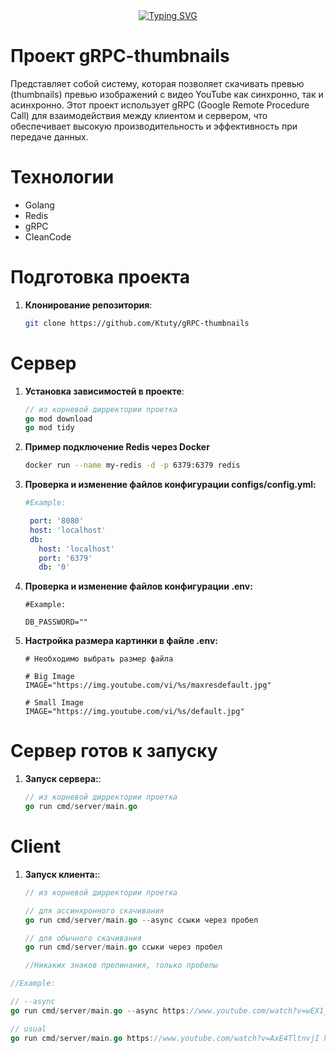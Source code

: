 <div align="center">
  <a href="https://git.io/typing-svg"><img src="https://readme-typing-svg.herokuapp.com?font=Tektur&size=40&duration=4000&color=11FF22&center=true&vCenter=true&width=435&height=100&lines=gRPC-Thumbnails" alt="Typing SVG" /></a>
</div>

# Проект gRPC-thumbnails

Представляет собой систему, которая позволяет скачивать превью (thumbnails) превью изображений с видео YouTube как синхронно, так и асинхронно. 
Этот проект использует gRPC (Google Remote Procedure Call) для взаимодействия между клиентом и сервером, 
что обеспечивает высокую производительность и эффективность при передаче данных.


# Технологии

- Golang
- Redis
- gRPC
- CleanCode

# Подготовка проекта

1. **Клонирование репозитория**:
   ```sh
   git clone https://github.com/Ktuty/gRPC-thumbnails

# Сервер

1. **Установка зависимостей в проекте**:
   ```go
   // из корневой дирректории проетка
   go mod download
   go mod tidy

2. **Пример подключение Redis через Docker**
   ```sh
   docker run --name my-redis -d -p 6379:6379 redis
   
3. **Проверка и изменение файлов конфигурации configs/config.yml:**
   ```yml
   #Example:
   
    port: '8080'
    host: 'localhost'
    db:
      host: 'localhost'
      port: '6379'
      db: '0'

4. **Проверка и изменение файлов конфигурации .env:**
   ```env
   #Example:
   
   DB_PASSWORD=""

5. **Настройка размера картинки в файле .env:**
   ```env
   # Необходимо выбрать размер файла
   
   # Big Image
   IMAGE="https://img.youtube.com/vi/%s/maxresdefault.jpg"

   # Small Image
   IMAGE="https://img.youtube.com/vi/%s/default.jpg"

# Сервер готов к запуску

1. **Запуск сервера:**:
   ```go
   // из корневой дирректории проетка
   go run cmd/server/main.go

# Client 

1. **Запуск клиента:**:
   ```go
   // из корневой дирректории проетка

   // для ассинхронного скачивания 
   go run cmd/server/main.go --async ссыки через пробел

   // для обычного скачивания 
   go run cmd/server/main.go ссыки через пробел

   //Никаких знаков препинания, только пробелы

  ```go
//Example:

// --async
go run cmd/server/main.go --async https://www.youtube.com/watch?v=wEX1_NYoPls https://www.youtube.com/watch?v=xlOjWHWzSYM https://www.youtube.com/watch?v=-gzuWQpQ660 

// usual
go run cmd/server/main.go https://www.youtube.com/watch?v=AxE4TltnvjI https://www.youtube.com/watch?v=a3koSnInh1Y https://www.youtube.com/watch?v=Q9WNn2LRvQk
